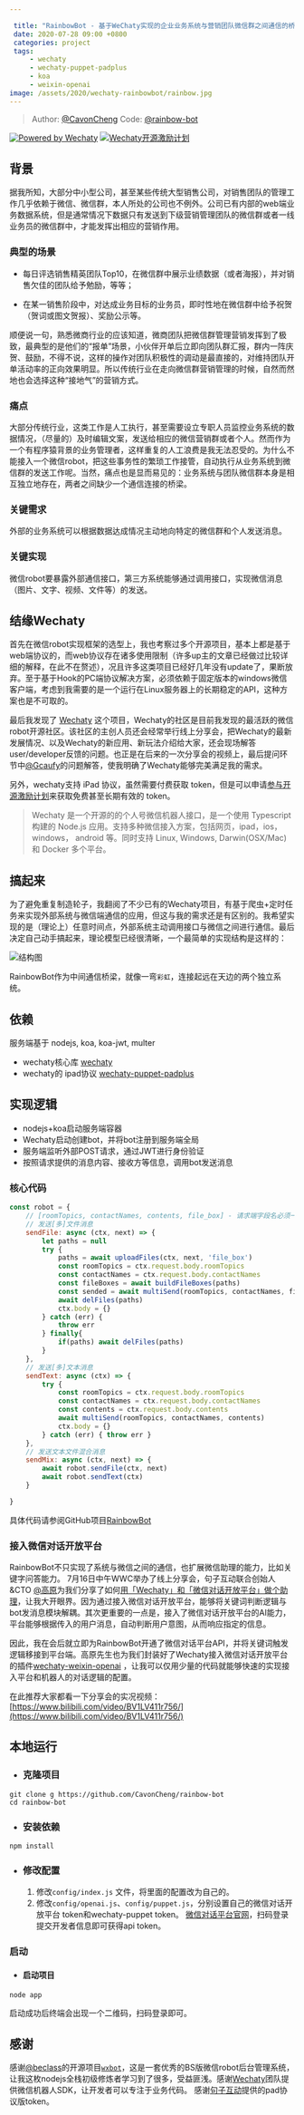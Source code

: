 ```yaml
---

 title: "RainbowBot - 基于WeChaty实现的企业业务系统与营销团队微信群之间通信的桥梁"
 date: 2020-07-28 09:00 +0800
 categories: project
 tags:
     - wechaty
     - wechaty-puppet-padplus
     - koa
     - weixin-openai
image: /assets/2020/wechaty-rainbowbot/rainbow.jpg
---
```


> Author: [@CavonCheng](https://github.com/CavonCheng)
> Code: [@rainbow-bot](https://github.com/CavonCheng/rainbow-bot)

[![Powered by Wechaty](https://img.shields.io/badge/Powered%20By-Wechaty-green.svg)](https://github.com/chatie/wechaty)
[![Wechaty开源激励计划](https://img.shields.io/badge/Wechaty-开源激励计划-green.svg)](https://github.com/juzibot/Welcome/wiki/Everything-about-Wechaty)

## 背景

据我所知，大部分中小型公司，甚至某些传统大型销售公司，对销售团队的管理工作几乎依赖于微信、微信群，本人所处的公司也不例外。公司已有内部的web端业务数据系统，但是通常情况下数据只有发送到下级营销管理团队的微信群或者一线业务员的微信群中，才能发挥出相应的营销作用。

<!--more-->

### 典型的场景

- 每日评选销售精英团队Top10，在微信群中展示业绩数据（或者海报），并对销售欠佳的团队给予勉励，等等；

- 在某一销售阶段中，对达成业务目标的业务员，即时性地在微信群中给予祝贺（贺词或图文贺报）、奖励公示等。

顺便说一句，熟悉微商行业的应该知道，微商团队把微信群管理营销发挥到了极致，最典型的是他们的“报单”场景，小伙伴开单后立即向团队群汇报，群内一阵庆贺、鼓励，不得不说，这样的操作对团队积极性的调动是最直接的，对维持团队开单活动率的正向效果明显。所以传统行业在走向微信群营销管理的时候，自然而然地也会选择这种“接地气”的营销方式。

### 痛点

大部分传统行业，这类工作是人工执行，甚至需要设立专职人员监控业务系统的数据情况，（尽量的）及时编辑文案，发送给相应的微信营销群或者个人。然而作为一个有程序猿背景的业务管理者，这样重复的人工浪费是我无法忍受的。为什么不能接入一个微信robot，把这些事务性的繁琐工作接管，自动执行从业务系统到微信群的发送工作呢。当然，痛点也是显而易见的：业务系统与团队微信群本身是相互独立地存在，两者之间缺少一个通信连接的桥梁。

### 关键需求

外部的业务系统可以根据数据达成情况主动地向特定的微信群和个人发送消息。

### 关键实现

微信robot要暴露外部通信接口，第三方系统能够通过调用接口，实现微信消息（图片、文字、视频、文件等）的发送。

## 结缘Wechaty

首先在微信robot实现框架的选型上，我也考察过多个开源项目，基本上都是基于web端协议的，而web协议存在诸多使用限制（许多up主的文章已经做过比较详细的解释，在此不在赘述），况且许多这类项目已经好几年没有update了，果断放弃。至于基于Hook的PC端协议解决方案，必须依赖于固定版本的windows微信客户端，考虑到我需要的是一个运行在Linux服务器上的长期稳定的API，这种方案也是不可取的。

最后我发现了 [Wechaty](https://github.com/wechaty) 这个项目，Wechaty的社区是目前我发现的最活跃的微信robot开源社区。该社区的主创人员还会经常举行线上分享会，把Wechaty的最新发展情况、以及Wechaty的新应用、新玩法介绍给大家，还会现场解答user/developer反馈的问题。也正是在后来的一次分享会的视频上，最后提问环节中[@Gcaufy](https://github.com/Gcaufy)的问题解答，使我明确了Wechaty能够完美满足我的需求。

另外，wechaty支持 iPad 协议，虽然需要付费获取 token，但是可以申请[参与开源激励计划](https://github.com/juzibot/Welcome/wiki/Everything-about-Wechaty#2免费Token参与开源激励计划)来获取免费甚至长期有效的 token。

> Wechaty 是一个开源的的个人号微信机器人接口，是一个使用 Typescript 构建的 Node.js  应用。支持多种微信接入方案，包括网页，ipad，ios，windows， android 等。同时支持 Linux, Windows,  Darwin(OSX/Mac) 和 Docker 多个平台。

## 搞起来

为了避免重复制造轮子，我翻阅了不少已有的Wechaty项目，有基于爬虫+定时任务来实现外部系统与微信端通信的应用，但这与我的需求还是有区别的。我希望实现的是（理论上）任意时间点，外部系统主动调用接口与微信之间进行通信。最后决定自己动手搞起来，理论模型已经很清晰，一个最简单的实现结构是这样的：

![结构图](/assets/2020/wechaty-rainbowbot/pic1.png)

RainbowBot作为中间通信桥梁，就像一弯`彩虹`，连接起远在天边的两个独立系统。

## 依赖

服务端基于 nodejs, koa, koa-jwt, multer

- wechaty核心库 [wechaty](https://github.com/wechaty/wechaty)
- wechaty的 ipad协议 [wechaty-puppet-padplus](https://github.com/wechaty/wechaty-puppet-padplus/)

## 实现逻辑

- nodejs+koa启动服务端容器
- Wechaty启动创建bot，并将bot注册到服务端全局
- 服务端监听外部POST请求，通过JWT进行身份验证
- 按照请求提供的消息内容、接收方等信息，调用bot发送消息

### 核心代码

```javascript
const robot = {
    // [roomTopics, contactNames, contents, file_box] - 请求端字段名必须一致
    // 发送[多]文件消息
    sendFile: async (ctx, next) => {
        let paths = null
        try {
            paths = await uploadFiles(ctx, next, 'file_box')
            const roomTopics = ctx.request.body.roomTopics
            const contactNames = ctx.request.body.contactNames
            const fileBoxes = await buildFileBoxes(paths)
            const sended = await multiSend(roomTopics, contactNames, fileBoxes)
            await delFiles(paths)
            ctx.body = {}
        } catch (err) {
            throw err
        } finally{
            if(paths) await delFiles(paths)
        }
    },
    // 发送[多]文本消息
    sendText: async (ctx) => {
        try {
            const roomTopics = ctx.request.body.roomTopics
            const contactNames = ctx.request.body.contactNames
            const contents = ctx.request.body.contents
            await multiSend(roomTopics, contactNames, contents)
            ctx.body = {}
        } catch (err) { throw err }
    },
    // 发送文本文件混合消息
    sendMix: async (ctx, next) => {
        await robot.sendFile(ctx, next)
        await robot.sendText(ctx)
    }

}
```

具体代码请参阅GitHub项目[RainbowBot](https://github.com/CavonCheng/rainbow-bot)

### 接入微信对话开放平台

RainbowBot不只实现了系统与微信之间的通信，也扩展微信助理的能力，比如关键字问答能力。 7月16日中午WWC举办了线上分享会，句子互动联合创始人&CTO [@高原](https://github.com/windmemory)为我们分享了如何[用「Wechaty」和「微信对话开放平台」做个助理](https://wechaty.github.io/wechaty-openai-agent/)，让我大开眼界。因为通过接入微信对话开放平台，能够将关键词判断逻辑与bot发消息模块解耦。其次更重要的一点是，接入了微信对话开放平台的AI能力，平台能够根据传入的用户消息，自动判断用户意图，从而响应指定的信息。

因此，我在会后就立即为RainbowBot开通了微信对话平台API，并将关键词触发逻辑移接到平台端。高原先生也为我们封装好了Wechaty接入微信对话开放平台的插件[wechaty-weixin-openai](https://github.com/wechaty/wechaty-weixin-openai) ，让我可以仅用少量的代码就能够快速的实现接入平台和机器人的对话逻辑的配置。

在此推荐大家都看一下分享会的实况视频：[https://www.bilibili.com/video/BV1LV411r756/](https://www.bilibili.com/video/BV1LV411r756/)

## 本地运行

- ### 克隆项目

```Shell
git clone g https://github.com/CavonCheng/rainbow-bot
cd rainbow-bot
```

- ### 安装依赖

```Shell
npm install
```

- ### 修改配置

  1. 修改`config/index.js` 文件，将里面的配置改为自己的。
  2. 修改`config/openai.js`、`config/puppet.js`，分别设置自己的微信对话开放平台 token和wechaty-puppet token。 [微信对话平台官网](https://openai.weixin.qq.com/)，扫码登录提交开发者信息即可获得api token。

### 启动

- #### 启动项目

```shell
node app
```

启动成功后终端会出现一个二维码，扫码登录即可。

## 感谢

感谢[@beclass](https://github.com/beclass/beclass)的开源项目[`wxbot`](https://github.com/beclass/wxbot)，这是一套优秀的BS版微信robot后台管理系统，让我这枚nodejs全栈初级修炼者学习到了很多，受益匪浅。感谢[Wechaty](https://wechaty.github.io/)团队提供微信机器人SDK，让开发者可以专注于业务代码。 感谢[句子互动](https://www.juzibot.com)提供的pad协议版token。

